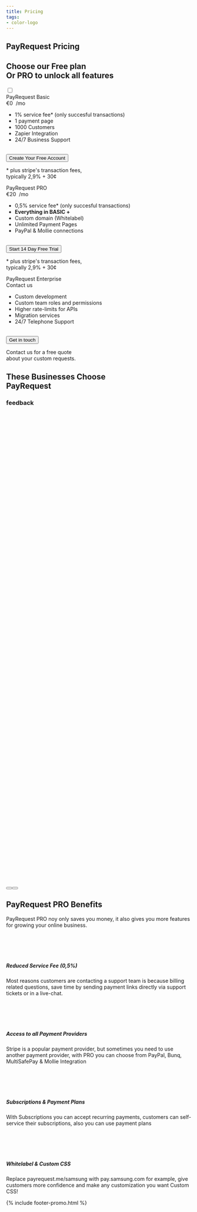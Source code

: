 ```yaml
---
title: Pricing
tags:
- color-logo
---
```



<!-- Breadcrumb Start -->
<section class="breadcrumb-area">
         <div class="breadcrumb-shape"></div>
         <div class="container">
            <div class="row">
               <div class="col-lg-12">
                  <div class="breadcrumb-inn">
                     <div class="section-title wow fadeInUp" data-wow-duration="1s" data-wow-delay="0.3s">
                        <h2>PayRequest <span>Pricing</span></h2>
                     </div>
                  </div>
               </div>
            </div>
         </div>
      </section>
<!-- Breadcrumb End -->
       
<!-- Pricing Section Start -->
<section class="pricing-section section_100">
         <div class="container">
            <div class="row">
               <div class="col-lg-12">
                  <div class="section-title wow fadeInUp" data-wow-duration="1s" data-wow-delay="0.3s" style="visibility: visible; animation-duration: 1s; animation-delay: 0.3s; animation-name: fadeInUp;">
                     <h2>Choose our<span> Free plan</span><br> Or PRO to unlock all features</h2>
                  </div>
                  <div class="check_toggle">
                     <input id="checkbox" type="checkbox" class="checkbox">
</div>
               </div>
            </div>
            <div class="row">
               <div class="col-lg-12">
                  <div class="priceShow">
                     <div class="row">
                        <div class="col-md-6 col-lg-4">
                           <div class="single-price-box active">
                              <div class="pricing-head">
<div class="pricing-type"><span>PayRequest Basic</span></div>
<div class="price"><span class="dollar-sign">€</span>0<span class="per-time" style="
    margin-left: 4px;
"> 
/mo</span></div>
                              </div>
                              <div class="pricing-body">
                                 <ul>
                                    <li>1% service fee* (only succesful transactions)</li>
                                    <li><i class="fa fa-check-square-o" aria-hidden="true"></i>   1 payment page</li>
                                    <li> <i class="fa fa-check-square-o" aria-hidden="true"></i>  1000 Customers</li>
                                    <li><i class="fa fa-check-square-o" aria-hidden="true"></i> Zapier Integration</li>
                                    <li class=""><i class="fa fa-check-square-o" aria-hidden="true"></i> 24/7 Business Support</li>
 </ul><br>

<a href="https://dashboard.payrequest.io/dashboard">
<button class="prbutton prbutton-big"> <span class="fas fa-chevron-right" aria-hidden="true"></span> Create Your Free Account</button>
</a>
<p class="hidden-charge mt-3">* plus stripe's transaction fees, <br>
   typically 2,9% + 30¢</p>
                              </div>
                           </div>
                        </div>
                        <div class="col-md-6 col-lg-4">
                           <div class="single-price-box active">
                              <div class="pricing-head">
<div class="pricing-type"><span>PayRequest PRO</span></div>
<div class="price"><span class="dollar-sign">€</span>20<span class="per-time" style="
    margin-left: 4px;
"> 
/mo</span></div>
                              </div>
                              <div class="pricing-body">
                                 <ul>
                                    <li>0,5% service fee* (only succesful transactions)</li>
                                    <li> <b> Everything in BASIC + </b> </li>
                                    <li> <i class="fa fa-check-square-o" aria-hidden="true"></i> Custom domain (Whitelabel)</li>
                                    <li><i class="fa fa-check-square-o" aria-hidden="true"></i> Unlimited Payment Pages</li>
                                    <li class=""><i class="fa fa-check-square-o" aria-hidden="true"></i> PayPal &amp; Mollie connections</li>
 </ul>

<br>
<a href="https://dashboard.payrequest.io/dashboard">
<button class="prbutton prbutton-big"> <span class="fas fa-chevron-right" aria-hidden="true"></span> Start 14 Day Free Trial</button>
</a>
<p class="hidden-charge mt-3">* plus stripe's transaction fees, <br>
   typically 2,9% + 30¢</p>
                              </div>
                           </div>
                        </div>
                        <div class="col-md-6 col-lg-4">
                           <div class="single-price-box active">
                              <div class="pricing-head">
<div class="pricing-type"><span>PayRequest Enterprise</span></div>
<div class="price"><span class="dollar-sign"></span>Contact us</div>
                              </div>
                              <div class="pricing-body">
                                 <ul>
                                    <li>Custom development</li>
                                    <li>Custom team roles and permissions</li>
                                    <li>Higher rate-limits for APIs</li>
                                    <li>Migration services</li>
                                    <li class="">24/7 Telephone Support</li>
 </ul>
<br>
<a href="https://dashboard.payrequest.io/dashboard">
<button class="prbutton prbutton-big"> <span class="fas fa-chevron-right" aria-hidden="true"></span> Get in touch</button>
</a>
<p class="hidden-charge mt-3">Contact us for a free quote <br> about your custom requests.</p>
                              </div>
                           </div>
                        </div>
                     </div>
                  </div>
               </div>
            </div>
         </div>
      </section>
<!-- Pricing Section End -->

<section class="testimonial-section section_b_100">
         <div class="container">
            <div class="row">
               <div class="col-lg-12">
                  <div class="section-title wow fadeInUp" data-wow-duration="1s" data-wow-delay="0.3s" style="visibility: visible; animation-duration: 1s; animation-delay: 0.3s; animation-name: fadeInUp;">
                     <h2>These <span>Businesses</span> Choose<br> PayRequest</h2>
                  </div>
               </div>
            </div>
            <div class="row">
               <div class="col-lg-12">
                  <div class="testimonial-pos">
                     <h3>feedback</h3>
                  </div>
               </div>
               <div class="col-lg-12">
                  <div class="testimonial-slider owl-carousel owl-loaded owl-drag">


<div class="owl-stage-outer"><div class="owl-stage" style="transform: translate3d(-2328px, 0px, 0px); transition: all 1.2s ease 0s; width: 6984px;"><div class="owl-item cloned" style="width: 1164px;"><div class="testimonial-item">
                        <div class="client-image">
                           <img src="https://media.payrequest.nl/images/reviews/review-logo-partydoosmedia.webp" alt="partydoosmedia">
                        </div>
                        <div class="testimonial-body">
                           <p>Our business uses PayRequest to easily support Stripe Payments to our website. With easy integrations to our site and custom redirects after payments, nice customisation and helpful support PayRequest is one of the best no-code payment solution. </p>
                        </div>
                        <div class="testimonial-meta">
                           <h3>Partydoosmedia</h3>
                           <ul>
                              <li><i class="fa fa-star" aria-hidden="true"></i></li>
                              <li><i class="fa fa-star" aria-hidden="true"></i></li>
                              <li><i class="fa fa-star" aria-hidden="true"></i></li>
                              <li><i class="fa fa-star" aria-hidden="true"></i></li>
                              <li><i class="fa fa-star-half-o" aria-hidden="true"></i></li>
                           </ul>
                        </div>
                     </div></div><div class="owl-item cloned" style="width: 1164px;"><div class="testimonial-item">
                        <div class="client-image">
                           <img src="https://media.payrequest.nl/images/reviews/review-logo-hostingwalk.webp" alt="Hostingwalk">
                        </div>
                        <div class="testimonial-body">
                           <p>We use PayRequest to send dynamic payment links, thanks to their API and Webhook we can automate this process and save hours per month. </p>
                        </div>
                        <div class="testimonial-meta">
                           <h3>Hostingwalk</h3>
                           <ul>
                              <li><i class="fa fa-star" aria-hidden="true"></i></li>
                              <li><i class="fa fa-star" aria-hidden="true"></i></li>
                              <li><i class="fa fa-star" aria-hidden="true"></i></li>
                              <li><i class="fa fa-star" aria-hidden="true"></i></li>
                              <li><i class="fa fa-star" aria-hidden="true"></i></li>
                           </ul>
                        </div>
                     </div></div><div class="owl-item active" style="width: 1164px;"><div class="testimonial-item">
                        <div class="client-image">
                           <img src="https://media.payrequest.nl/images/reviews/review-logo-partydoosmedia.webp" alt="partydoosmedia">
                        </div>
                        <div class="testimonial-body">
                           <p>Our business uses PayRequest to easily support Stripe Payments to our website. With easy integrations to our site and custom redirects after payments, nice customisation and helpful support PayRequest is one of the best no-code payment solution. </p>
                        </div>
                        <div class="testimonial-meta">
                           <h3>Partydoosmedia</h3>
                           <ul>
                              <li><i class="fa fa-star" aria-hidden="true"></i></li>
                              <li><i class="fa fa-star" aria-hidden="true"></i></li>
                              <li><i class="fa fa-star" aria-hidden="true"></i></li>
                              <li><i class="fa fa-star" aria-hidden="true"></i></li>
                              <li><i class="fa fa-star-half-o" aria-hidden="true"></i></li>
                           </ul>
                        </div>
                     </div></div><div class="owl-item" style="width: 1164px;"><div class="testimonial-item">
                        <div class="client-image">
                           <img src="https://media.payrequest.nl/images/reviews/review-logo-hostingwalk.webp" alt="Hostingwalk">
                        </div>
                        <div class="testimonial-body">
                           <p>We use PayRequest to send dynamic payment links, thanks to their API and Webhook we can automate this process and save hours per month. </p>
                        </div>
                        <div class="testimonial-meta">
                           <h3>Hostingwalk</h3>
                           <ul>
                              <li><i class="fa fa-star" aria-hidden="true"></i></li>
                              <li><i class="fa fa-star" aria-hidden="true"></i></li>
                              <li><i class="fa fa-star" aria-hidden="true"></i></li>
                              <li><i class="fa fa-star" aria-hidden="true"></i></li>
                              <li><i class="fa fa-star" aria-hidden="true"></i></li>
                           </ul>
                        </div>
                     </div></div><div class="owl-item cloned" style="width: 1164px;"><div class="testimonial-item">
                        <div class="client-image">
                           <img src="https://media.payrequest.nl/images/reviews/review-logo-partydoosmedia.webp" alt="partydoosmedia">
                        </div>
                        <div class="testimonial-body">
                           <p>Our business uses PayRequest to easily support Stripe Payments to our website. With easy integrations to our site and custom redirects after payments, nice customisation and helpful support PayRequest is one of the best no-code payment solution. </p>
                        </div>
                        <div class="testimonial-meta">
                           <h3>Partydoosmedia</h3>
                           <ul>
                              <li><i class="fa fa-star" aria-hidden="true"></i></li>
                              <li><i class="fa fa-star" aria-hidden="true"></i></li>
                              <li><i class="fa fa-star" aria-hidden="true"></i></li>
                              <li><i class="fa fa-star" aria-hidden="true"></i></li>
                              <li><i class="fa fa-star-half-o" aria-hidden="true"></i></li>
                           </ul>
                        </div>
                     </div></div><div class="owl-item cloned" style="width: 1164px;"><div class="testimonial-item">
                        <div class="client-image">
                           <img src="https://media.payrequest.nl/images/reviews/review-logo-hostingwalk.webp" alt="Hostingwalk">
                        </div>
                        <div class="testimonial-body">
                           <p>We use PayRequest to send dynamic payment links, thanks to their API and Webhook we can automate this process and save hours per month. </p>
                        </div>
                        <div class="testimonial-meta">
                           <h3>Hostingwalk</h3>
                           <ul>
                              <li><i class="fa fa-star" aria-hidden="true"></i></li>
                              <li><i class="fa fa-star" aria-hidden="true"></i></li>
                              <li><i class="fa fa-star" aria-hidden="true"></i></li>
                              <li><i class="fa fa-star" aria-hidden="true"></i></li>
                              <li><i class="fa fa-star" aria-hidden="true"></i></li>
                           </ul>
                        </div>
                     </div></div></div></div><div class="owl-nav"><button type="button" role="presentation" class="owl-prev"><i class="fa fa-chevron-left" aria-hidden="true"></i></button><button type="button" role="presentation" class="owl-next"><i class="fa fa-chevron-right" aria-hidden="true"></i></button></div><div class="owl-dots disabled"></div></div>
               </div>
            </div>
         </div>
</section>


<section class="contact-form section_100">
         <div class="container">
            <div class="service-details-text">
                        <div class="section-title wow fadeInUp" data-wow-duration="1s" data-wow-delay="0.3s" style="visibility: visible; animation-duration: 1s; animation-delay: 0.3s; animation-name: fadeInUp;">
                     <h2>PayRequest PRO <span>Benefits</span></h2>
    <p>PayRequest PRO noy only saves you money, it also gives you more features for growing your online business.</p>
                  </div>



<div class="service-works">
                           <div class="row">
                              <div class="col-md-6">
                                 <div class="service-works-item">
                                    <div class="service-works-icon2">
                                  <i class="fad fa-badge-percent" style="padding-right: 10px;font-size: 50px;color: #25b7c7;" aria-hidden="true"></i>
                                    </div>
                                    <div class="service-works-info">
                                       <h5>Reduced Service Fee (0,5%)
</h5>
                                       <p>Most reasons customers are contacting a support team is because billing related questions, save time by sending payment links directly via support tickets or in a live-chat.
</p>
                                    </div>
                                 </div>
                              </div>
                              <div class="col-md-6">
                                 <div class="service-works-item">
                                    <div class="service-works-icon2">
                                  <i class="fab fa-paypal" style="padding-right: 10px;font-size: 50px;color: #25b7c7;" aria-hidden="true" fab=""></i>
                                    </div>
                                    <div class="service-works-info">
                                       <h5>Access to all Payment Providers
<br>

</h5>
                                       <p>Stripe is a popular payment provider, but sometimes you need to use another payment provider, with PRO you can choose from  PayPal, Bunq, MultiSafePay &amp; Mollie Integration

</p>
                                    </div>
                                 </div>
                              </div>
                              <div class="col-md-6">
                                 <div class="service-works-item">
                                    <div class="service-works-icon2">
                                  <i class="fad fa-repeat-alt" style="padding-right: 10px;font-size: 50px;color: #25b7c7;" aria-hidden="true" fad=""></i>
                                    </div>
                                    <div class="service-works-info">
  <h5>Subscriptions &amp; Payment Plans
<br> 
</h5>
                                       <p>With Subscriptions you can accept recurring payments, customers can self-service their subscriptions, also you can use payment plans  
</p>
                                    </div>
                                 </div>
                              </div>



<div class="col-md-6">
                                 <div class="service-works-item">
                                    <div class="service-works-icon2">
                                  <i class="fad fa-paint-brush" style="padding-right: 10px;font-size: 50px;color: #25b7c7;" aria-hidden="true"></i>
                                    </div>
                                    <div class="service-works-info">
                                       <h5>Whitelabel &amp; Custom CSS
<br>

</h5>
                                       <p>Replace payrequest.me/samsung with pay.samsung.com for example, give customers more confidence and make any customization you want Custom CSS!
</p>
                                    </div>
                                 </div>
                              </div>




</div>
</div>
</div>



</div>
</section>




{% include footer-promo.html %}